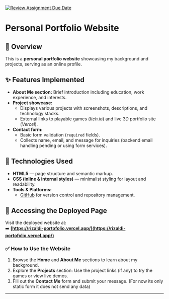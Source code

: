 [![Review Assignment Due Date](https://classroom.github.com/assets/deadline-readme-button-22041afd0340ce965d47ae6ef1cefeee28c7c493a6346c4f15d667ab976d596c.svg)](https://classroom.github.com/a/akoVEwkh)

# Personal Portfolio Website

## 📄 Overview

This is a **personal portfolio website** showcasing my background and projects, serving as an online profile.

## ✨ Features Implemented

- **About Me section:** Brief introduction including education, work experience, and interests.
- **Project showcase:**
  - Displays various projects with screenshots, descriptions, and technology stacks.
  - External links to playable games (_Itch.io_) and live 3D portfolio site (_Vercel_).
- **Contact form:**
  - Basic form validation (`required` fields).
  - Collects name, email, and message for inquiries (backend email handling pending or using form services).

## 🔧 Technologies Used

- **HTML5** — page structure and semantic markup.
- **CSS (inline & internal styles)** — minimalist styling for layout and readability.
- **Tools & Platforms:**
  - [GitHub](https://github.com/) for version control and repository management.

## 🚀 Accessing the Deployed Page

Visit the deployed website at:  
➡️ **[https://rizaldi-portofolio.vercel.app/](https://rizaldi-portofolio.vercel.app/)**

### ✅ How to Use the Website

1. Browse the **Home** and **About Me** sections to learn about my background.
2. Explore the **Projects** section:
   Use the project links (if any) to try the games or view live demos.
3. Fill out the **Contact Me** form and submit your message. (For now its only static form it does not send any data)

---
